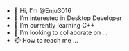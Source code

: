 - 👋 Hi, I’m @Enju3016
- 👀 I’m interested in Desktop Developer
- 🌱 I’m currently learning C++
- 💞️ I’m looking to collaborate on ...
- 📫 How to reach me ...

<!---
Enju3016/Enju3016 is a ✨ special ✨ repository because its `README.md` (this file) appears on your GitHub profile.
You can click the Preview link to take a look at your changes.
--->

